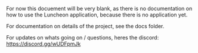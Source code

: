 For now this docuement will be very blank, as there is no documentation on how to use the Luncheon application, because there is no application yet.

For documentation on details of the project, see the docs folder.

For updates on whats going on / questions, heres the discord:
https://discord.gg/wUDFpmJk